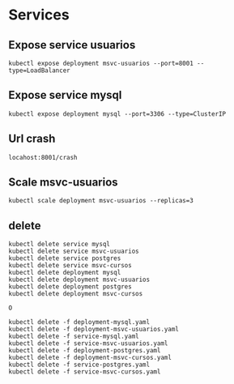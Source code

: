 # Services

## Expose service usuarios

```$bash
kubectl expose deployment msvc-usuarios --port=8001 --type=LoadBalancer
```

## Expose service mysql

```$bash
kubectl expose deployment mysql --port=3306 --type=ClusterIP
```

## Url crash

```$bash
locahost:8001/crash
```

## Scale msvc-usuarios

```$bash
kubectl scale deployment msvc-usuarios --replicas=3
```

## delete

```$bash
kubectl delete service mysql
kubectl delete service msvc-usuarios
kubectl delete service postgres
kubectl delete service msvc-cursos
kubectl delete deployment mysql
kubectl delete deployment msvc-usuarios
kubectl delete deployment postgres
kubectl delete deployment msvc-cursos

O

kubectl delete -f deployment-mysql.yaml
kubectl delete -f deployment-msvc-usuarios.yaml
kubectl delete -f service-mysql.yaml
kubectl delete -f service-msvc-usuarios.yaml
kubectl delete -f deployment-postgres.yaml
kubectl delete -f deployment-msvc-cursos.yaml
kubectl delete -f service-postgres.yaml
kubectl delete -f service-msvc-cursos.yaml
```
